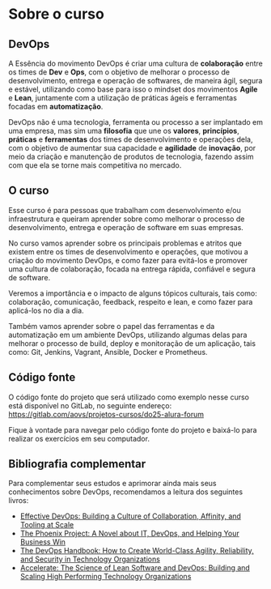 # Sobre o curso

## DevOps

A Essência do movimento DevOps é criar uma cultura de **colaboração** entre os times de **Dev** e **Ops**, com o objetivo de melhorar o processo de desenvolvimento, entrega e operação de softwares, de maneira ágil, segura e estável, utilizando como base para isso o mindset dos movimentos **Agile** e **Lean**, juntamente com a utilização de práticas ágeis e ferramentas focadas em **automatização**.

DevOps não é uma tecnologia, ferramenta ou processo a ser implantado em uma empresa, mas sim uma **filosofia** que une os **valores**, **princípios**, **práticas** e **ferramentas** dos times de desenvolvimento e operações dela, com o objetivo de aumentar sua capacidade e **agilidade** de **inovação**, por meio da criação e manutenção de produtos de tecnologia, fazendo assim com que ela se torne mais competitiva no mercado.

## O curso

Esse curso é para pessoas que trabalham com desenvolvimento e/ou infraestrutura e queiram aprender sobre como melhorar o processo de desenvolvimento, entrega e operação de software em suas empresas.

No curso vamos aprender sobre os principais problemas e atritos que existem entre os times de desenvolvimento e operações, que motivou a criação do movimento DevOps, e como fazer para evitá-los e promover uma cultura de colaboração, focada na entrega rápida, confiável e segura de software.

Veremos a importância e o impacto de alguns tópicos culturais, tais como: colaboração, comunicação, feedback, respeito e lean, e como fazer para aplicá-los no dia a dia.

Também vamos aprender sobre o papel das ferramentas e da automatização em um ambiente DevOps, utilizando algumas delas para melhorar o processo de build, deploy e monitoração de um aplicação, tais como: Git, Jenkins, Vagrant, Ansible, Docker e Prometheus.

## Código fonte

O código fonte do projeto que será utilizado como exemplo nesse curso está disponível no GitLab, no seguinte endereço: https://gitlab.com/aovs/projetos-cursos/do25-alura-forum

Fique à vontade para navegar pelo código fonte do projeto e baixá-lo para realizar os exercícios em seu computador.

## Bibliografia complementar

Para complementar seus estudos e aprimorar ainda mais seus conhecimentos sobre DevOps, recomendamos a leitura dos seguintes livros:

* [Effective DevOps: Building a Culture of Collaboration, Affinity, and Tooling at Scale](https://www.amazon.com/Effective-DevOps-Building-Collaboration-Affinity/dp/1491926309)
* [The Phoenix Project: A Novel about IT, DevOps, and Helping Your Business Win](https://www.amazon.com/Phoenix-Project-Helping-Business-Anniversary/dp/B00VATFAMI)
* [The DevOps Handbook: How to Create World-Class Agility, Reliability, and Security in Technology Organizations](https://www.amazon.com/DevOps-Handbook-World-Class-Reliability-Organizations/dp/B0767N1MM2)
* [Accelerate: The Science of Lean Software and DevOps: Building and Scaling High Performing Technology Organizations](https://www.amazon.com/Accelerate-Software-Performing-Technology-Organizations/dp/1942788339)
